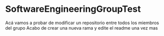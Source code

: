 # SoftwareEngineeringGroupTest
Acá vamos a probar de modificar un repositorio entre todos los miembros del grupo
Acabo de crear una nueva rama y edite el readme una vez mas
